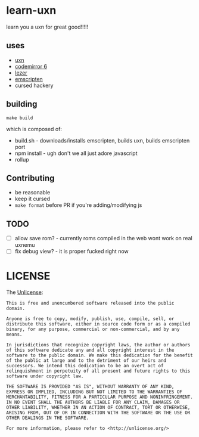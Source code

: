# learn-uxn

learn you a uxn for great good!!!!!

## uses

* [uxn](https://git.sr.ht/~rabbits/uxn)
* [codemirror 6](https://codemirror.net/6)
* [lezer](https://lezer.codemirror.net)
* [emscripten](https://emscripten.org)
* cursed hackery

## building

```
make build
```
which is composed of:

* build.sh - downloads/installs emscripten, builds uxn, builds emscripten port
* npm install - ugh don't we all just adore javascript
* rollup

## Contributing

* be reasonable
* keep it cursed
* `make format` before PR if you're adding/modifying js

## TODO

- [ ] allow save rom? - currently roms compiled in the web wont work on real uxnemu
- [ ] fix debug view? - it is proper fucked right now

# LICENSE

The [Unlicense](https://unlicense.org/):
```
This is free and unencumbered software released into the public domain.

Anyone is free to copy, modify, publish, use, compile, sell, or
distribute this software, either in source code form or as a compiled
binary, for any purpose, commercial or non-commercial, and by any
means.

In jurisdictions that recognize copyright laws, the author or authors
of this software dedicate any and all copyright interest in the
software to the public domain. We make this dedication for the benefit
of the public at large and to the detriment of our heirs and
successors. We intend this dedication to be an overt act of
relinquishment in perpetuity of all present and future rights to this
software under copyright law.

THE SOFTWARE IS PROVIDED "AS IS", WITHOUT WARRANTY OF ANY KIND,
EXPRESS OR IMPLIED, INCLUDING BUT NOT LIMITED TO THE WARRANTIES OF
MERCHANTABILITY, FITNESS FOR A PARTICULAR PURPOSE AND NONINFRINGEMENT.
IN NO EVENT SHALL THE AUTHORS BE LIABLE FOR ANY CLAIM, DAMAGES OR
OTHER LIABILITY, WHETHER IN AN ACTION OF CONTRACT, TORT OR OTHERWISE,
ARISING FROM, OUT OF OR IN CONNECTION WITH THE SOFTWARE OR THE USE OR
OTHER DEALINGS IN THE SOFTWARE.

For more information, please refer to <http://unlicense.org/>
```
